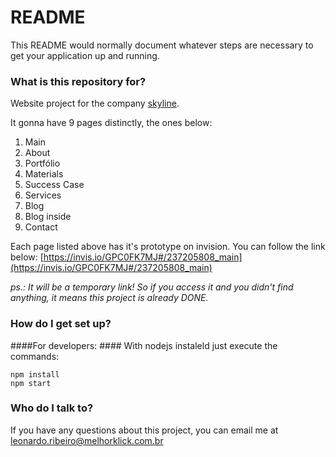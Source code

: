 # README #

This README would normally document whatever steps are necessary to get your application up and running.

### What is this repository for? ###

Website project for the company [skyline](http://skylineip.com.br).

It gonna have 9 pages distinctly, the ones below:
1. Main
2. About
3. Portfólio
4. Materials
5. Success Case
6. Services
7. Blog
8. Blog inside
9. Contact

Each page listed above has it's prototype on invision. You can follow the link below:
[https://invis.io/GPC0FK7MJ#/237205808_main](https://invis.io/GPC0FK7MJ#/237205808_main)

*ps.: It will be a temporary link! So if you access it and you didn't find anything, it means this project is already DONE.*

### How do I get set up? ###

####For developers: ####
With nodejs instaleld just execute the commands:

````
npm install
npm start
````

### Who do I talk to? ###

If you have any questions about this project, you can email me at leonardo.ribeiro@melhorklick.com.br
